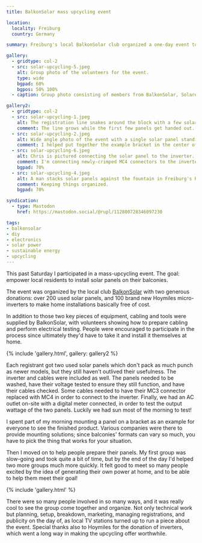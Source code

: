 ```yaml
---
title: BalkonSolar mass upcycling event

location:
  locality: Freiburg
  country: Germany

summary: Freiburg's local BalkonSolar club organized a one-day event to supply over 100 local residents with their own balcony solar systems.

gallery:
  - gridtype: col-2
  - src: solar-upcycling-5.jpeg
    alt: Group photo of the volunteers for the event.
    type: wide
    bgpad: 60%
    bgpos: 50% 100%
  - caption: Group photo consisting of members from BalkonSolar, Solare Zukunft, Klimacamp Freiburg, Hoymiles, and more.

gallery2:
  - gridtype: col-2
  - src: solar-upcycling-1.jpeg
    alt: The registration line snakes around the block with a few solar panels already being worked on.
    comment: The line grows while the first few panels get handed out.
  - src: solar-upcycling-2.jpeg
    alt: Wide angle photo of the event with a single solar panel standing as an example near the middle of the photo.
    comment: I helped put together the example bracket in the center of the photo.
  - src: solar-upcycling-6.jpeg
    alt: Chris is pictured connecting the solar panel to the inverter.
    comment: I'm connecting newly-crimped MC4 connectors to the inverter.
    bgpad: 70%
  - src: solar-upcycling-4.jpeg
    alt: A man stacks solar panels against the fountain in Freiburg's Rathausplatz
    comment: Keeping things organized.
    bgpad: 70%

syndication:
  - type: Mastodon
    href: https://mastodon.social/@rupl/112800728346097230

tags:
- balkonsolar
- diy
- electronics
- solar power
- sustainable energy
- upcycling
---
```


This past Saturday I participated in a mass-upcycling event. The goal: empower local residents to install solar panels on their balconies.

The event was organized by the local club [BalkonSolar](https://balkon.solar) with two generous donations: over 200 used solar panels, and 100 brand new Hoymiles micro-inverters to make home installations basically free of cost.

In addition to those two key pieces of equipment, cabling and tools were supplied by BalkonSolar, with volunteers showing how to prepare cabling and perform electrical testing. People were encouraged to participate in the process since ultimately they'd have to take it and install it themselves at home.

{% include 'gallery.html', gallery: gallery2 %}

Each registrant got two used solar panels which don't pack as much punch as newer models, but they still haven't outlived their usefulness. The inverter and cables were included as well. The panels needed to be washed, have their voltage tested to ensure they still function, and have their cables checked. Some cables needed to have their MC3 connector replaced with MC4 in order to connect to the inverter. Finally, we had an AC outlet on-site with a digital meter connected, in order to test the output wattage of the two panels. Luckily we had sun most of the morning to test!

I spent part of my morning mounting a panel on a bracket as an example for everyone to see the finished product. Various companies were there to provide mounting solutions; since balconies' formats can vary so much, you have to pick the thing that works for your situation.

Then I moved on to help people prepare their panels. My first group was slow-going and took quite a bit of time, but by the end of the day I'd helped two more groups much more quickly. It felt good to meet so many people excited by the idea of generating their own power at home, and to be able to help them meet their goal!

{% include 'gallery.html' %}

There were so many people involved in so many ways, and it was really cool to see the group come together and organize. Not only technical work but planning, setup, breakdown, marketing, managing registrations, and publicity on the day of, as local TV stations turned up to run a piece about the event. Special thanks also to Hoymiles for the donation of inverters, which went a long way in making the upcycling offer worthwhile.
